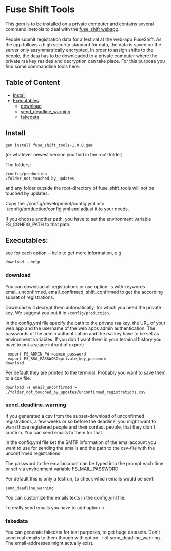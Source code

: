 # Fuse Shift Tools

This gem is to be installed on a private computer and contains several commandlinetools to deal with the [fuse_shift webapp](https://github.com/magicjascha/fuse_shift).

People submit registration data for a festival at the web-app FuseShift. As the app follows a high security standard for data, the data is saved on the server only assymmatrically encrypted. In order to assign shifts to the people, the data has to be downloaded to a private computer where the private rsa key resides and decryption can take place. For this purpose you find some commandline tools here.

## Table of Content
* [Install](#install)
* [Executables](#executables)
  * [download](#download)
  * [send_deadline_warning](#send_deadline_warning)
  * [fakedata](#fakedata)  

## Install
```
gem install fuse_shift_tools-1.0.0.gem
```
(or whatever newest version you find in the root-folder)

The folders:
```
/config/production
/folder_not_touched_by_updates
```
and any folder outside the root-directory of fuse_shift_tools will not be touched by updates.

Copy the ./config/development/config.yml into ./config/production/config.yml and adjust it to your needs.

If you choose another path, you have to set the environment variable FS_CONFIG_PATH to that path.

## Executables:

see for each option --help to get more information, e.g.
```
download --help
```

### download

You can download all registrations or use option -s with keywords email_unconfirmed, email_confirmed, shift_confirmed to get the according subset of registrations. 

Download will decrypt them automatically, for which you need the private key. We suggest you put it in  ```/config/production```.

In the config.yml file specify the path to the private rsa key, the URL of your web app and the username of the web apps admin authentication.
The passwords of the admin authentication and the rsa key have to be set as environment variables. If you don't want them in your terminal history you have to put a space infront of export:

```
 export FS_ADMIN_PW =admin_password
 export FS_RSA_PASSWORD=private_key_password
download
```

Per default they are printed to the terminal. Probably you want to save them to a csv file:
```
download -s email_unconfirmed > ./folder_not_touched_by_updates/unconfirmed_registrations.csv
```

### send_deadline_warning

If you generated a csv from the subset-download of unconfirmed registrations, a few weeks or so before the deadline, you might want to warn those registered people and their contact people, that they didn't confirm. You can send emails to them for that. 

In the config.yml file set the SMTP information of the emailaccount you want to use for sending the emails and the path to the csv-file with the unconfirmed registrations.

The password to the emailaccount can be typed into the prompt each time or set via environment variable FS_MAIL_PASSWORD

Per default this is only a testrun, to check which emails would be sent:
```
send_deadline_warning
```

You can customize the emails texts in the config.yml file:

To really send emails you have to add option -r 

### fakedata

You can generate fakedata for test purposes, to get huge datasets. Don't send real emails to them though with option -r of send_deadline_warning . The email-addresses might actually exist.
